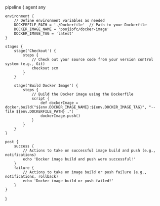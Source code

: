 pipeline {
    agent any

    environment {
        // Define environment variables as needed
        DOCKERFILE_PATH = './Dockerfile'  // Path to your Dockerfile
        DOCKER_IMAGE_NAME = 'poojiofc/docker-image'
        DOCKER_IMAGE_TAG = 'latest'
    }

    stages {
        stage('Checkout') {
            steps {
                // Check out your source code from your version control system (e.g., Git)
                checkout scm
            }
        }

        stage('Build Docker Image') {
            steps {
                // Build the Docker image using the Dockerfile
                script {
                    def dockerImage = docker.build("${env.DOCKER_IMAGE_NAME}:${env.DOCKER_IMAGE_TAG}", "--file ${env.DOCKERFILE_PATH} .")
                    dockerImage.push()
                }
            }
        }
    }

    post {
        success {
            // Actions to take on successful image build and push (e.g., notifications)
            echo 'Docker image build and push were successful!'
        }
        failure {
            // Actions to take on image build or push failure (e.g., notifications, rollback)
            echo 'Docker image build or push failed!'
        }
    }
}
